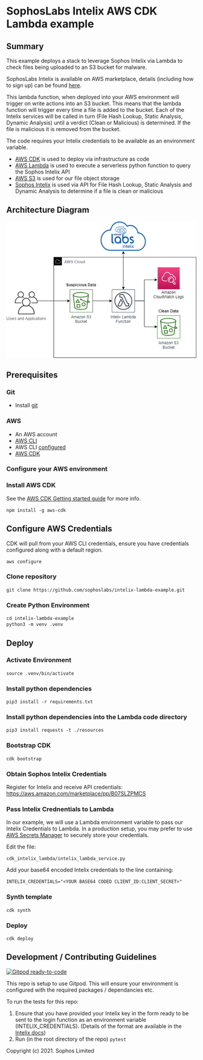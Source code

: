 # SophosLabs Intelix AWS CDK Lambda example
## Summary
This example deploys a stack to leverage Sophos Intelix via Lambda to check files being uploaded to an S3 bucket for malware.

SophosLabs Intelix is available on AWS marketplace, details (including how to sign up) can be found [here](https://sophos.com/intelix).

This lambda function, when deployed into your AWS environment will trigger on write actions into an S3 bucket. This means that the lambda function will trigger every time a file is added to the bucket. Each of the Intelix services will be called in turn (File Hash Lookup, Static Analysis, Dynamic Analysis) until a verdict (Clean or Malicious) is determined. If the file is malicious it is removed from the bucket.

The code requires your Intelix credentials to be available as an environment variable.

* [AWS CDK](https://aws.amazon.com/cdk/) is used to deploy via infrastructure as code
* [AWS Lambda](https://aws.amazon.com/lambda/) is used to execute a serverless python function to query the Sophos Intelix API
* [AWS S3](https://aws.amazon.com/s3/) is used for our file object storage
* [Sophos Intelix](https://sophos.com/intelix) is used via API for File Hash Lookup, Static Analysis and Dynamic Analysis to determine if a file is clean or malicious

## Architecture Diagram

![Architecture Diagram](diagrams/architecture.png "Architecture Diagram")

## Prerequisites

### Git
* Install [git](https://git-scm.com/book/en/v2/Getting-Started-Installing-Git)

### AWS

* An AWS account
* [AWS CLI](https://docs.aws.amazon.com/cli/latest/userguide/install-cliv2.html)
* AWS CLI [configured](https://docs.aws.amazon.com/cli/latest/userguide/cli-configure-quickstart.html#cli-configure-quickstart-config)
* [AWS CDK](https://docs.aws.amazon.com/cdk/latest/guide/getting_started.html)

### Configure your AWS environment

### Install AWS CDK
See the [AWS CDK Getting started guide](https://docs.aws.amazon.com/cdk/latest/guide/getting_started.htm) for more info.
```
npm install -g aws-cdk
```

## Configure AWS Credentials
CDK will pull from your AWS CLI credentials, ensure you have credentials configured along with a default region.
```
aws configure
```

### Clone repository
```
git clone https://github.com/sophoslabs/intelix-lambda-example.git
```

### Create Python Environment
```
cd intelix-lambda-example
python3 -m venv .venv
```

## Deploy

### Activate Environment
```
source .venv/bin/activate
```

### Install python dependencies
```
pip3 install -r requirements.txt
```

### Install python dependencies into the Lambda code directory
```
pip3 install requests -t ./resources
```

### Bootstrap CDK
```
cdk bootstrap
```

### Obtain Sophos Intelix Credentials

Register for Intelix and receive API credentials:
https://aws.amazon.com/marketplace/pp/B07SLZPMCS

### Pass Intelix Crednentials to Lambda

In our example, we will use a Lambda environment variable to pass our Intelix Credentials to Lambda. In a production setup, you may prefer to use [AWS Secrets Manager](https://aws.amazon.com/secrets-manager/) to securely store your credentials.

Edit the file:
```
cdk_intelix_lambda/intelix_lambda_service.py
```

Add your base64 encoded Intelix credentials to the line containing:
```
INTELIX_CREDENTIALS="<YOUR BASE64 CODED CLIENT_ID:CLIENT_SECRET>"
```

### Synth template
```
cdk synth
```

### Deploy
```
cdk deploy
```

## Development / Contributing Guidelines
[![Gitpod ready-to-code](https://img.shields.io/badge/Gitpod-ready--to--code-blue?logo=gitpod)](https://gitpod.io/#https://github.com/sophoslabs/intelix-lambda-example.git)

This repo is setup to use Gitpod.  This will ensure your environment is configured with the required packages / dependancies etc.

To run the tests for this repo:
  1. Ensure that you have provided your Intelix key in the form ready to be sent to the login function as an environment variable (INTELIX_CREDENTIALS).
  (Details of the format are available in the [Intelix docs](https://api.labs.sophos.com/doc/authentication.html))
  2. Run (in the root directory of the repo) `pytest`

Copyright (c) 2021. Sophos Limited
